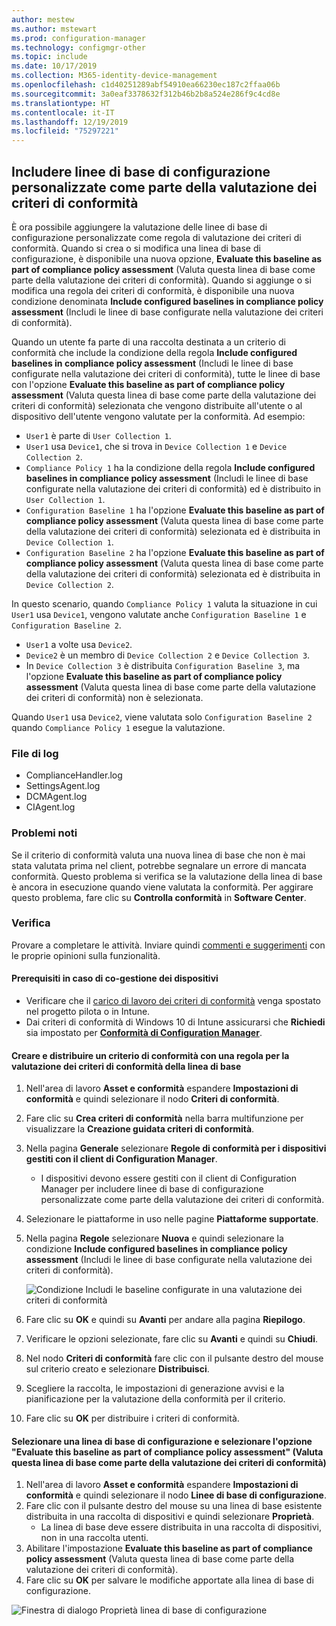 ```yaml
---
author: mestew
ms.author: mstewart
ms.prod: configuration-manager
ms.technology: configmgr-other
ms.topic: include
ms.date: 10/17/2019
ms.collection: M365-identity-device-management
ms.openlocfilehash: c1d40251289abf54910ea66230ec187c2ffaa06b
ms.sourcegitcommit: 3a0eaf3378632f312b46b2b8a524e286f9c4cd8e
ms.translationtype: HT
ms.contentlocale: it-IT
ms.lasthandoff: 12/19/2019
ms.locfileid: "75297221"
---
```

## <a name="bkmk_CAbaselines"></a> Includere linee di base di configurazione personalizzate come parte della valutazione dei criteri di conformità

È ora possibile aggiungere la valutazione delle linee di base di configurazione personalizzate come regola di valutazione dei criteri di conformità. Quando si crea o si modifica una linea di base di configurazione, è disponibile una nuova opzione, **Evaluate this baseline as part of compliance policy assessment** (Valuta questa linea di base come parte della valutazione dei criteri di conformità). Quando si aggiunge o si modifica una regola dei criteri di conformità, è disponibile una nuova condizione denominata **Include configured baselines in compliance policy assessment** (Includi le linee di base configurate nella valutazione dei criteri di conformità).

Quando un utente fa parte di una raccolta destinata a un criterio di conformità che include la condizione della regola **Include configured baselines in compliance policy assessment** (Includi le linee di base configurate nella valutazione dei criteri di conformità), tutte le linee di base con l'opzione **Evaluate this baseline as part of compliance policy assessment** (Valuta questa linea di base come parte della valutazione dei criteri di conformità) selezionata che vengono distribuite all'utente o al dispositivo dell'utente vengono valutate per la conformità. Ad esempio:

- `User1` è parte di `User Collection 1`.
- `User1` usa `Device1`, che si trova in `Device Collection 1` e `Device Collection 2`.
- `Compliance Policy 1` ha la condizione della regola **Include configured baselines in compliance policy assessment** (Includi le linee di base configurate nella valutazione dei criteri di conformità) ed è distribuito in `User Collection 1`.
- `Configuration Baseline 1` ha l'opzione **Evaluate this baseline as part of compliance policy assessment** (Valuta questa linea di base come parte della valutazione dei criteri di conformità) selezionata ed è distribuita in `Device Collection 1`.
- `Configuration Baseline 2` ha l'opzione **Evaluate this baseline as part of compliance policy assessment** (Valuta questa linea di base come parte della valutazione dei criteri di conformità) selezionata ed è distribuita in `Device Collection 2`.

In questo scenario, quando `Compliance Policy 1` valuta la situazione in cui `User1` usa `Device1`, vengono valutate anche `Configuration Baseline 1` e `Configuration Baseline 2`.

- `User1` a volte usa `Device2`.
- `Device2` è un membro di `Device Collection 2` e `Device Collection 3`.
- In `Device Collection 3` è distribuita `Configuration Baseline 3`, ma l'opzione **Evaluate this baseline as part of compliance policy assessment** (Valuta questa linea di base come parte della valutazione dei criteri di conformità) non è selezionata.

Quando `User1` usa `Device2`, viene valutata solo `Configuration Baseline 2` quando `Compliance Policy 1` esegue la valutazione.

### <a name="bkmk_CA-Logs"></a> File di log

- ComplianceHandler.log
- SettingsAgent.log
- DCMAgent.log
- CIAgent.log

### <a name="known-issues"></a>Problemi noti
<!--5582516-->
Se il criterio di conformità valuta una nuova linea di base che non è mai stata valutata prima nel client, potrebbe segnalare un errore di mancata conformità. Questo problema si verifica se la valutazione della linea di base è ancora in esecuzione quando viene valutata la conformità. Per aggirare questo problema, fare clic su **Controlla conformità** in **Software Center**.

### <a name="try-it-out"></a>Verifica

Provare a completare le attività. Inviare quindi [commenti e suggerimenti](/sccm/core/understand/find-help#product-feedback) con le proprie opinioni sulla funzionalità.

#### <a name="prerequisites-when-the-devices-are-co-managed"></a>Prerequisiti in caso di co-gestione dei dispositivi

- Verificare che il [carico di lavoro dei criteri di conformità](/sccm/comanage/workloads#compliance-policies) venga spostato nel progetto pilota o in Intune.
- Dai criteri di conformità di Windows 10 di Intune assicurarsi che **Richiedi** sia impostato per [**Conformità di Configuration Manager**](https://docs.microsoft.com/intune/protect/compliance-policy-create-windows#configuration-manager-compliance).

#### <a name="create-and-deploy-a-compliance-policy-with-a-rule-for-baseline-compliance-policy-assessment"></a>Creare e distribuire un criterio di conformità con una regola per la valutazione dei criteri di conformità della linea di base

1. Nell'area di lavoro **Asset e conformità** espandere **Impostazioni di conformità** e quindi selezionare il nodo **Criteri di conformità**.
1. Fare clic su **Crea criteri di conformità** nella barra multifunzione per visualizzare la **Creazione guidata criteri di conformità**.
1. Nella pagina **Generale** selezionare **Regole di conformità per i dispositivi gestiti con il client di Configuration Manager**.
   - I dispositivi devono essere gestiti con il client di Configuration Manager per includere linee di base di configurazione personalizzate come parte della valutazione dei criteri di conformità.
1. Selezionare le piattaforme in uso nelle pagine **Piattaforme supportate**.
1. Nella pagina **Regole** selezionare **Nuova** e quindi selezionare la condizione **Include configured baselines in compliance policy assessment** (Includi le linee di base configurate nella valutazione dei criteri di conformità).

   ![Condizione Includi le baseline configurate in una valutazione dei criteri di conformità](../../media/3608345-create-compliance-policy-rule.png)

1. Fare clic su **OK** e quindi su **Avanti** per andare alla pagina **Riepilogo**.
1. Verificare le opzioni selezionate, fare clic su **Avanti** e quindi su **Chiudi**.
1. Nel nodo **Criteri di conformità** fare clic con il pulsante destro del mouse sul criterio creato e selezionare **Distribuisci**.
1. Scegliere la raccolta, le impostazioni di generazione avvisi e la pianificazione per la valutazione della conformità per il criterio.
1. Fare clic su **OK** per distribuire i criteri di conformità.


#### <a name="select-a-configuration-baseline-and-check-evaluate-this-baseline-as-part-of-compliance-policy-assessment"></a>Selezionare una linea di base di configurazione e selezionare l'opzione "Evaluate this baseline as part of compliance policy assessment" (Valuta questa linea di base come parte della valutazione dei criteri di conformità)

1. Nell'area di lavoro **Asset e conformità** espandere **Impostazioni di conformità** e quindi selezionare il nodo **Linee di base di configurazione**.
1. Fare clic con il pulsante destro del mouse su una linea di base esistente distribuita in una raccolta di dispositivi e quindi selezionare **Proprietà**.
   - La linea di base deve essere distribuita in una raccolta di dispositivi, non in una raccolta utenti.
1. Abilitare l'impostazione **Evaluate this baseline as part of compliance policy assessment** (Valuta questa linea di base come parte della valutazione dei criteri di conformità).
1. Fare clic su **OK** per salvare le modifiche apportate alla linea di base di configurazione.

![Finestra di dialogo Proprietà linea di base di configurazione](../../media/3608345-configuration-baseline-properties.png)


